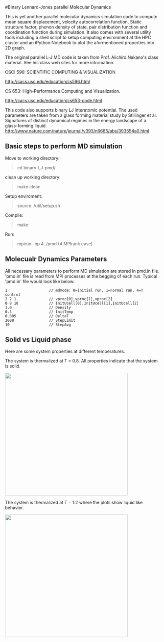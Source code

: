 #Binary Lennard-Jones parallel Molecular Dynamics

This is yet another parallel molecular dynamics simulation code to compute mean square displacement, velocity autocorrelation function, Static structure factor, phonon density of state, pair distribution function and coordination function during simulation. It also comes with several utility tools including a shell script to setup computing environment at the HPC cluster and an iPython Notebook to plot the aformentioned properties into 2D graph.

The original parallel L-J MD code is taken from Prof. Aiichiro Nakano's class material. See his class web sites for more information. 

CSCI 596: SCIENTIFIC COMPUTING & VISUALIZATION

http://cacs.usc.edu/education/cs596.html

CS 653: High-Performance Computing and Visualization. 

http://cacs.usc.edu/education/cs653-code.html

This code also supports binary LJ interatomic potential. The used parameters are taken from a glass forming material study by Stillinger et al. 
Signatures of distinct dynamical regimes in the energy landscape of a glass-forming liquid.
http://www.nature.com/nature/journal/v393/n6685/abs/393554a0.html

## Basic steps to perform MD simulation

Move to working directory:
> cd binary-LJ-pmd/

clean up working directory:
> make clean

Setup enviroment:
> source ./util/setup.sh

Compile:
> make

Run:
> mpirun -np 4 ./pmd (4 MPIrank case)

## Molecualr Dynamics Parameters
All necessary parameters to perform MD simulation are stored in pmd.in file. 'pmd.in' file is read from MPI processes at the begging of each run. Typical 'pmd.in' file would look like below.

```
1                   // mdmode: 0=initial run, 1=normal run, 4=T control
2 2 1               // vproc[0],vproc[1],vproc[2]
8 8 18              // InitUcell[0],InitUcell[1],InitUcell[2]
1.0                 // Density
0.5                 // InitTemp
0.005               // DeltaT
2000                // StepLimit
10                  // StepAvg
```

## Solid vs Liquid phase
Here are some system properties at different temperatures. 

The system is thermalized at T = 0.8. All properties indicate that the system is solid. 

<img src="https://github.com/KenichiNomura/binary-LJ-pmd/blob/master/docs/Temp0.8-Solid.png" width="400">

The system is thermalized at T = 1.2 where the plots show liquid like behavior. 

<img src="https://github.com/KenichiNomura/binary-LJ-pmd/blob/master/docs/Temp1.6-Melt.png" width="400">

